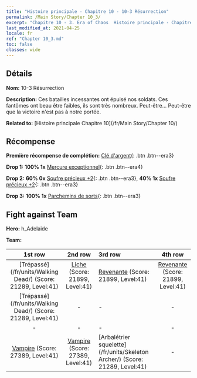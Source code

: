 ```yaml
---
title: "Histoire principale - Chapitre 10 - 10-3 Résurrection"
permalink: /Main Story/Chapter 10_3/
excerpt: "Chapitre 10 - 3. Era of Chaos  Histoire principale - Chapitre 10_3. 10-3 Résurrection"
last_modified_at: 2021-04-25
locale: fr
ref: "Chapter 10_3.md"
toc: false
classes: wide
---
```


## Détails

 **Nom:** 10-3 Résurrection

 **Description:** Ces batailles incessantes ont épuisé nos soldats. Ces fantômes ont beau être faibles, ils sont très nombreux. Peut-être... Peut-être que la victoire n'est pas à notre portée.

 **Related to:** [Histoire principale Chapitre 10](/fr/Main Story/Chapter 10/)

## Récompense

 **Première récompense de complétion:** [Clé d'argent](/ItemsFR/con_693/){: .btn .btn--era3}

 **Drop 1:** **100% 1x** [Mercure exceptionnel](/ItemsFR/mat_35/){: .btn .btn--era4}

 **Drop 2:** **60% 0x** [Soufre précieux +2](/ItemsFR/mat_29/){: .btn .btn--era3}, **40% 1x** [Soufre précieux +2](/ItemsFR/mat_29/){: .btn .btn--era3}

 **Drop 3:** **100% 1x** [Parchemins de sorts](/ItemsFR/con_694/){: .btn .btn--era3}


## Fight against Team
 **Hero:** h_Adelaide

 **Team:**


  | 1st row | 2nd row | 3rd row | 4th row |
  |:----:|:----:|:----|:----:|
  | [Trépassé](/fr/units/Walking Dead/) (Score: 21289, Level:41)  | [Liche](/fr/units/Lich/) (Score: 21899, Level:41)  | [Revenante](/fr/units/Wight/) (Score: 21899, Level:41)  | [Revenante](/fr/units/Wight/) (Score: 21899, Level:41)  |
  | [Trépassé](/fr/units/Walking Dead/) (Score: 21289, Level:41)  | - | - | - |
  | - | - | - | - |
  | [Vampire](/fr/units/Vampire/) (Score: 27389, Level:41)  | [Vampire](/fr/units/Vampire/) (Score: 27389, Level:41)  | [Arbalétrier squelette](/fr/units/Skeleton Archer/) (Score: 21289, Level:41)  | - |


